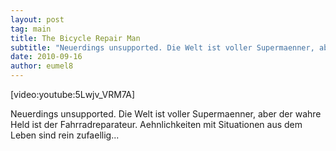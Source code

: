 ```yaml
---
layout: post
tag: main
title: The Bicycle Repair Man
subtitle: "Neuerdings unsupported. Die Welt ist voller Supermaenner, aber der wahre Held ist der Fahrradreparateur. Aehnlichkeiten mit Situationen aus dem Leben sind rein zufaellig..."
date: 2010-09-16
author: eumel8
---
```


[video:youtube:5Lwjv_VRM7A]

Neuerdings unsupported. Die Welt ist voller Supermaenner, aber der wahre Held ist der Fahrradreparateur. Aehnlichkeiten mit Situationen aus dem Leben sind rein zufaellig...
